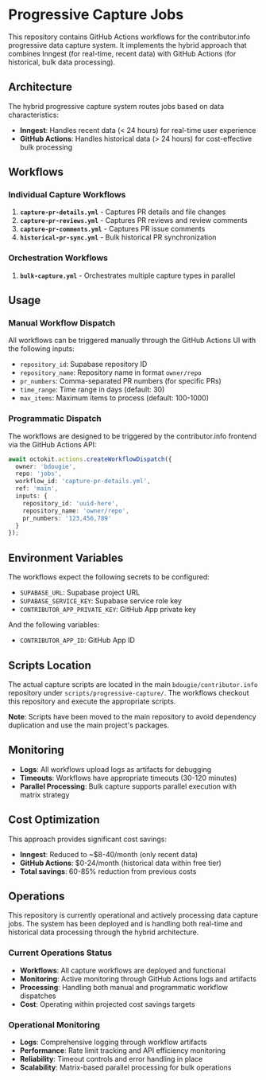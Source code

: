 # Progressive Capture Jobs

This repository contains GitHub Actions workflows for the contributor.info progressive data capture system. It implements the hybrid approach that combines Inngest (for real-time, recent data) with GitHub Actions (for historical, bulk data processing).

## Architecture

The hybrid progressive capture system routes jobs based on data characteristics:

- **Inngest**: Handles recent data (< 24 hours) for real-time user experience
- **GitHub Actions**: Handles historical data (> 24 hours) for cost-effective bulk processing

## Workflows

### Individual Capture Workflows

1. **`capture-pr-details.yml`** - Captures PR details and file changes
2. **`capture-pr-reviews.yml`** - Captures PR reviews and review comments
3. **`capture-pr-comments.yml`** - Captures PR issue comments
4. **`historical-pr-sync.yml`** - Bulk historical PR synchronization

### Orchestration Workflows

1. **`bulk-capture.yml`** - Orchestrates multiple capture types in parallel

## Usage

### Manual Workflow Dispatch

All workflows can be triggered manually through the GitHub Actions UI with the following inputs:

- `repository_id`: Supabase repository ID
- `repository_name`: Repository name in format `owner/repo`
- `pr_numbers`: Comma-separated PR numbers (for specific PRs)
- `time_range`: Time range in days (default: 30)
- `max_items`: Maximum items to process (default: 100-1000)

### Programmatic Dispatch

The workflows are designed to be triggered by the contributor.info frontend via the GitHub Actions API:

```typescript
await octokit.actions.createWorkflowDispatch({
  owner: 'bdougie',
  repo: 'jobs',
  workflow_id: 'capture-pr-details.yml',
  ref: 'main',
  inputs: {
    repository_id: 'uuid-here',
    repository_name: 'owner/repo',
    pr_numbers: '123,456,789'
  }
});
```

## Environment Variables

The workflows expect the following secrets to be configured:

- `SUPABASE_URL`: Supabase project URL
- `SUPABASE_SERVICE_KEY`: Supabase service role key
- `CONTRIBUTOR_APP_PRIVATE_KEY`: GitHub App private key

And the following variables:

- `CONTRIBUTOR_APP_ID`: GitHub App ID

## Scripts Location

The actual capture scripts are located in the main `bdougie/contributor.info` repository under `scripts/progressive-capture/`. The workflows checkout this repository and execute the appropriate scripts.

**Note**: Scripts have been moved to the main repository to avoid dependency duplication and use the main project's packages.

## Monitoring

- **Logs**: All workflows upload logs as artifacts for debugging
- **Timeouts**: Workflows have appropriate timeouts (30-120 minutes)
- **Parallel Processing**: Bulk capture supports parallel execution with matrix strategy

## Cost Optimization

This approach provides significant cost savings:

- **Inngest**: Reduced to ~$8-40/month (only recent data)
- **GitHub Actions**: $0-24/month (historical data within free tier)
- **Total savings**: 60-85% reduction from previous costs

## Operations

This repository is currently operational and actively processing data capture jobs. The system has been deployed and is handling both real-time and historical data processing through the hybrid architecture.

### Current Operations Status
- **Workflows**: All capture workflows are deployed and functional
- **Monitoring**: Active monitoring through GitHub Actions logs and artifacts
- **Processing**: Handling both manual and programmatic workflow dispatches
- **Cost**: Operating within projected cost savings targets

### Operational Monitoring
- **Logs**: Comprehensive logging through workflow artifacts
- **Performance**: Rate limit tracking and API efficiency monitoring
- **Reliability**: Timeout controls and error handling in place
- **Scalability**: Matrix-based parallel processing for bulk operations